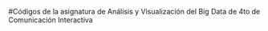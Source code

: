 #Códigos de la asignatura de Análisis y Visualización del Big Data de 4to de Comunicación Interactiva
